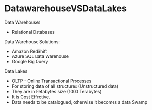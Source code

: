 # DatawarehouseVSDataLakes

Data Warehouses
- Relational Databases

Data Warehouse Solutions: 
  * Amazon RedShift
  * Azure SQL Data Warehouse
  * Google Big Query

Data Lakes
- OLTP - Online Transactional Processes
- For storing data of all structures (Unstructured data)
- They are in Petabytes size (1000 Terabytes)
- It is Cost Effective.
- Data needs to be catalogued, otherwise it becomes a data Swamp
